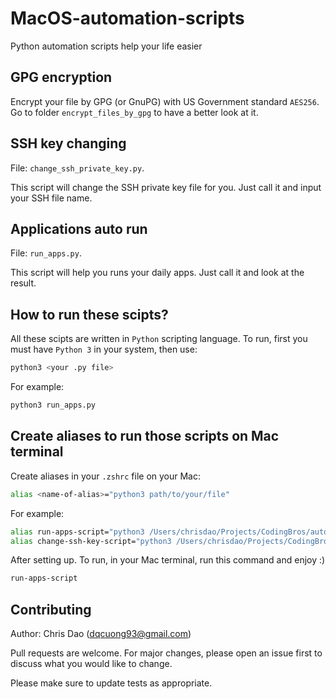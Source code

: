 
# MacOS-automation-scripts 
Python automation scripts help your life easier

## GPG encryption
Encrypt your file by GPG (or GnuPG) with US Government standard `AES256`. 
Go to folder `encrypt_files_by_gpg` to have a better look at it.

## SSH key changing
File: `change_ssh_private_key.py`. 

This script will change the SSH private key file for you. Just call it and input your SSH file name.

## Applications auto run
File: `run_apps.py`. 

This script will help you runs your daily apps. Just call it and look at the result.

## How to run these scipts?
All these scipts are written in `Python` scripting language. To run, first you must have `Python 3` in your system, 
then use:
```zsh
python3 <your .py file>
```
For example:
```zsh
python3 run_apps.py
```

## Create aliases to run those scripts on Mac terminal
Create aliases in your ```.zshrc``` file on your Mac:
```zsh
alias <name-of-alias>="python3 path/to/your/file"
```
For example:
```zsh
alias run-apps-script="python3 /Users/chrisdao/Projects/CodingBros/automation-scripts/MacOS/run_apps.py"
alias change-ssh-key-script="python3 /Users/chrisdao/Projects/CodingBros/automation-scripts/MacOS/change_ssh_private_key.py"
```
After setting up. To run, in your Mac terminal, run this command and enjoy :)
```zsh
run-apps-script
```

## Contributing
Author: Chris Dao (dqcuong93@gmail.com)

Pull requests are welcome. For major changes, please open an issue first to discuss what you would like to change.

Please make sure to update tests as appropriate.
